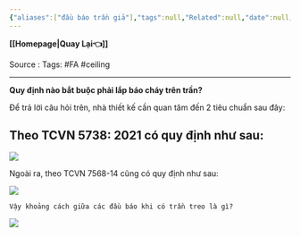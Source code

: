 ```yaml
---
{"aliases":["đầu báo trần giả"],"tags":null,"Related":null,"date":null,"URL":null,"Author":null,"dg-publish":true,"image":null,"permalink":"/Electric Engineer/ELV/Báo cháy -Fire alarm system/QUY ĐỊNH LẮP BÁO CHÁY TRÊN TRẦN/","dgPassFrontmatter":true,"noteIcon":"2","created":"2024-01-19T17:32:26.354+07:00","updated":"2024-01-19T15:41:41.000+07:00"}
---
```


**[[Homepage\|Quay Lại👈]]**

Source : 
Tags:  #FA #ceiling 

---
**Quy định nào bắt buộc phải lắp báo cháy trên trần?**

Để trả lời câu hỏi trên, nhà thiết kế cần quan tâm đến 2 tiêu chuẩn sau đây:

## Theo TCVN 5738: 2021 có quy định như sau:

![](https://i.imgur.com/L8hpImC.png)


Ngoài ra, theo TCVN 7568-14 cũng có quy định như sau:

![](https://gvsi.vn/images/uploads/thamkhao/cau-hoi-2.png)



```ad-question
Vậy khoảng cách giữa các đầu báo khi có trần treo là gì?
```
![](https://i.imgur.com/BzGfCjI.png)



